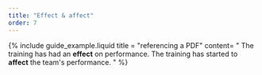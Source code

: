 ```yaml
---
title: "Effect & affect"
order: 7
---
```


{% include guide_example.liquid
  title = "referencing a PDF"
  content= "
The training has had an **effect** on performance. The training has started to **affect** the team's performance.
"
%}
